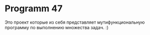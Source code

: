 # Programm 47
Это проект которые из себя представляет мутифункциональную программу по выполнению множества задач.
:)
<div style="wit"></div>
